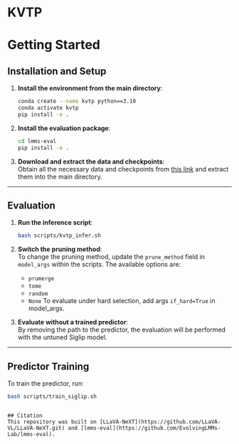 # KVTP
# Getting Started

## Installation and Setup
1. **Install the environment from the main directory**:
   ```bash
   conda create --name kvtp python==3.10
   conda activate kvtp
   pip install -e .
   ```

2. **Install the evaluation package**:
   ```bash
   cd lmms-eval
   pip install -e .
   ```

3. **Download and extract the data and checkpoints**:  
   Obtain all the necessary data and checkpoints from [this link](https://drive.google.com/drive/folders/16CMueWrw2HAJSWARRlitusxz-JhbYvR9?usp=sharing) and extract them into the main directory.

---

## Evaluation
1. **Run the inference script**:
   ```bash
   bash scripts/kvtp_infer.sh
   ```

2. **Switch the pruning method**:  
   To change the pruning method, update the `prune_method` field in `model_args` within the scripts. The available options are:
   - `prumerge`
   - `tome`
   - `random`
   - `None`
   To evaluate under hard selection, add args `if_hard=True` in model_args.
   
3. **Evaluate without a trained predictor**:  
   By removing the path to the predictor, the evaluation will be performed with the untuned Siglip model.

---

## Predictor Training
To train the predictor, run:
```bash
bash scripts/train_siglip.sh
```
```

## Citation
This repository was built on [LLaVA-NeXT](https://github.com/LLaVA-VL/LLaVA-NeXT.git) and [lmms-eval](https://github.com/EvolvingLMMs-Lab/lmms-eval).
```